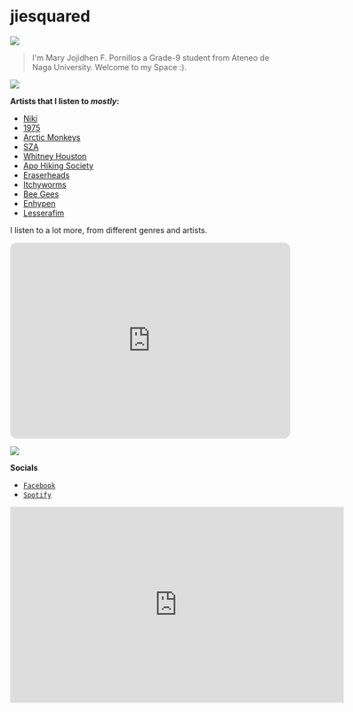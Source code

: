 # jiesquared
  
![](https://i.pinimg.com/originals/f0/34/24/f03424bd0298f06f09d9299e930abef3.gif)




>I'm Mary Jojidhen F. Pornillos a Grade-9 student from Ateneo de Naga University. Welcome to my Space :).


![](https://i.pinimg.com/originals/f8/65/65/f865657c5ca1e879d1323b455fd2afd0.gif)

**Artists that I listen to *mostly*:**

- [Niki](https://open.spotify.com/artist/2kxP07DLgs4xlWz8YHlvfh?si=vmj_d0jXT5CxuRdAJr8t7Q)
- [1975](https://open.spotify.com/artist/3mIj9lX2MWuHmhNCA7LSCW?si=aUaEkKtwRByvFHoevGs6EQ)
- [Arctic Monkeys](https://open.spotify.com/artist/7Ln80lUS6He07XvHI8qqHH?si=zh3kLNgPRFOJUEmzSqMmow)
- [SZA](https://open.spotify.com/artist/7tYKF4w9nC0nq9CsPZTHyP?si=bQYQTRMzS6yQBxCR7IxJDg)
- [Whitney Houston](https://open.spotify.com/artist/6XpaIBNiVzIetEPCWDvAFP?si=kE5YknsARd2tha7E7buEiw)
- [Apo Hiking Society](https://open.spotify.com/artist/4RA4PC3WHM9OHZLExirTcU?si=La3w68yZRzasH-TF20fyZA)
- [Eraserheads](https://open.spotify.com/artist/7374lH6kwx9uQATYQ9H3Cp?si=rIeRH637SguZrYrCsyDTOA)
- [Itchyworms](https://open.spotify.com/artist/5cYJYBMg1n71v7cvthr1SO?si=VlvVVLYGSy28J-9bg5jvKg)
- [Bee Gees](https://open.spotify.com/artist/1LZEQNv7sE11VDY3SdxQeN?si=fsxjjQdVTVKwOaePpdqMhA)
- [Enhypen](https://open.spotify.com/artist/5t5FqBwTcgKTaWmfEbwQY9?si=e1EpDHPvQHOTd2F44b7Cbg)
- [Lesserafim](https://open.spotify.com/artist/4SpbR6yFEvexJuaBpgAU5p?si=PsVmcfKiSkGwVXbai5C-wA)

I listen to a lot more, from different genres and artists. 

<iframe style="border-radius:12px" src="https://open.spotify.com/embed/playlist/37i9dQZF1DX4sWSpwq3LiO?utm_source=generator" width="100%" height="352" frameBorder="0" allowfullscreen="" allow="autoplay; clipboard-write; encrypted-media; fullscreen; picture-in-picture" loading="lazy"></iframe>

![](ttps://i.pinimg.com/originals/81/4e/97/814e9767eb948e9bb05fc9788d54e4f7.gif)

**Socials**

- [`Facebook`](https://www.facebook.com/maryjojidhen.pornillos.5)
- [`Spotify`](https://open.spotify.com/user/31bljzdevzoedxkqzorvmez6it7y?si=d0b1bea720f24566)


<iframe width="600" height="352" src="https://www.youtube.com/embed/rzpJWKvOmdg" title="YouTube video player" frameborder="0" allow="accelerometer; autoplay; clipboard-write; encrypted-media; gyroscope; picture-in-picture; web-share" allowfullscreen></iframe>
